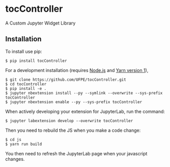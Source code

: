 tocController
===============================

A Custom Jupyter Widget Library

Installation
------------

To install use pip:

    $ pip install tocController

For a development installation (requires [Node.js](https://nodejs.org) and [Yarn version 1](https://classic.yarnpkg.com/)),

    $ git clone https://github.com/UFPE/tocController.git
    $ cd tocController
    $ pip install -e .
    $ jupyter nbextension install --py --symlink --overwrite --sys-prefix tocController
    $ jupyter nbextension enable --py --sys-prefix tocController

When actively developing your extension for JupyterLab, run the command:

    $ jupyter labextension develop --overwrite tocController

Then you need to rebuild the JS when you make a code change:

    $ cd js
    $ yarn run build

You then need to refresh the JupyterLab page when your javascript changes.
